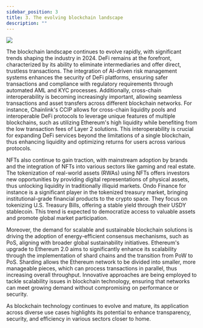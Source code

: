 ```yaml
---
sidebar_position: 3
title: 3. The evolving blockchain landscape
description: ""
---
```

![](/img/chapter3.png)

The blockchain landscape continues to evolve rapidly, with significant trends shaping the industry in 2024. DeFi remains at the forefront, characterized by its ability to eliminate intermediaries and offer direct, trustless transactions. The integration of AI-driven risk management systems enhances the security of DeFi platforms, ensuring safer transactions and compliance with regulatory requirements through automated AML and KYC processes. Additionally, cross-chain interoperability is becoming increasingly important, allowing seamless transactions and asset transfers across different blockchain networks. For instance, Chainlink's CCIP allows for cross-chain liquidity pools and interoperable DeFi protocols to leverage unique features of multiple blockchains, such as utilizing Ethereum's high liquidity while benefiting from the low transaction fees of Layer 2 solutions. This interoperability is crucial for expanding DeFi services beyond the limitations of a single blockchain, thus enhancing liquidity and optimizing returns for users across various protocols.

NFTs also continue to gain traction, with mainstream adoption by brands and the integration of NFTs into various sectors like gaming and real estate. The tokenization of real-world assets (RWAs) using NFTs offers investors new opportunities by providing digital representations of physical assets, thus unlocking liquidity in traditionally illiquid markets. Ondo Finance for instance is a significant player in the tokenized treasury market, bringing institutional-grade financial products to the crypto space. They focus on tokenizing U.S. Treasury Bills, offering a stable yield through their USDY stablecoin. This trend is expected to democratize access to valuable assets and promote global market participation. 

Moreover, the demand for scalable and sustainable blockchain solutions is driving the adoption of energy-efficient consensus mechanisms, such as PoS, aligning with broader global sustainability initiatives. Ethereum's upgrade to Ethereum 2.0 aims to significantly enhance its scalability through the implementation of shard chains and the transition from PoW to PoS. Sharding allows the Ethereum network to be divided into smaller, more manageable pieces, which can process transactions in parallel, thus increasing overall throughput. Innovative approaches are being employed to tackle scalability issues in blockchain technology, ensuring that networks can meet growing demand without compromising on performance or security.

As blockchain technology continues to evolve and mature, its application across diverse use cases highlights its potential to enhance transparency, security, and efficiency in various sectors closer to home.
